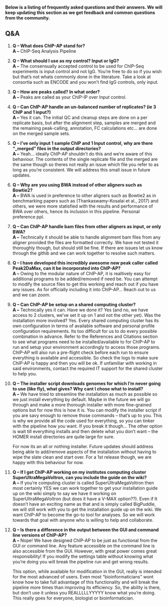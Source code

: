 <b>Below is a listing of frequently asked questions and their answers.  We will keep updating this section as we get feedback and common questions from the community.</b>

## Q&A
1. <b>Q – What does ChIP-AP stand for?</b>  
	<b>A –</b> ChIP-Seq Analysis Pipeline

2. <b>Q – What should I use as my control? Input or IgG?</b>  
	<b>A –</b> The consensually accepted control to be used for ChIP-Seq experiments is input control and not IgG. You’re free to do so if you wish but that’s not whats commonly done in the literature. Take a look at consortia such as ENCODE and you won’t find IgG controls, only input.

3. <b>Q – How are peaks called? In what order?</b>  
	<b>A –</b> Peaks are called as your ChIP-IP over Input control.

4. <b>Q – Can ChIP-AP handle an un-balanced number of replicates? (ie 3 ChIP and 1 input?)</b>  
	<b>A –</b> Yes it can. The initial QC and cleanup steps are done on a per replicate basis, but after the alignment step, samples are merged and the remaining peak-calling, annotation, FC calculations etc… are done on the merged sample sets.
5. <b>Q – I’ve only input 1 sample ChIP and 1 Input control, why are there “_merged” files in the output directories?</b>  
	<b>A –</b> Yeah… ideally ChIP-AP shouldn’t do this and we’re aware of this behaviour. The contents of the single replicate file and the merged are the same though so theres not really an issue which file you refer to as long as you’re consistent. We will address this small issue in future updates.

6. <b>Q – Why are you using BWA instead of other aligners such as Bowtie2?</b>  
	<b>A –</b> BWA is used in preference to other aligners such as Bowtie2 as in benchmarking papers such as (Thankaswamy-Kosalai et al., 2017) and others, we were more statisfied with the results and performance of BWA over others, hence its inclusion in this pipeline. Personal preference ppl.

7. <b>Q – Can ChIP-AP handle bam files from other aligners as input, or only BWA?</b>  
	<b>A –</b> Technically it should be able to handle alignment bam files from any aligner provided the files are formatted correctly. We have not tested it thoroughly though, but should still be fine. If there are issues let us know through the githib and we can work together to resolve such matters.
8. <b>Q – I have developed this incredibly awesome new peak caller called Peak2DaMax, can it be incorporated into ChIP-AP?</b>  
	<b>A –</b> Owing to the modular nature of ChIP-AP, it is realtively easy for additional programs to be added/removed if need be. You can attempt to modify the source files to get this working and reach out if you have any issues. As for officially including it into ChIP-AP… Reach out to us and we can zoom.
9. <b>Q – Can ChIP-AP be setup on a shared computing cluster?</b>  
	<b>A –</b> Technically yes it can. Have we done it? Yes (and no, we have access to 2 clusters, we’ve set it up on 1 and not the other yet). Was the installation more involved? Yes. Every shared computing cluster has its own configuration in terms of available software and personal profile configuration requirements. Its too difficult for us to do every possible combination in advance. Refer to the References and Citations section to see what programs need to be installed/available to for ChIP-AP to run and setup your environment accordingly to access those programs. ChIP-AP will also run a pre-flight check before each run to ensure everything is available and accessible. So check the logs to make sure ChIP-AP is happy and then you will be ok. If unfamiliar with working in said environments, contact the required IT support for the shared cluster to help you.
10. <b>Q – The installer script downloads genomes for which I’m never going to use (like fly), what gives? Why cant I chose what to install?</b>  
	<b>A –</b> We have tried to streamline the installation as much as possible so we just install everything by default. Maybe in the future we will go through and make a more thorough installer with more fine-grained options but for now this is how it is. You can modify the installer script if you are savy enough to remove those commands – that’s up to you. This is why we provide all the code used for everything, so you can tinker with the pipeline how you want. If you break it though… The other option is wait till everything installs and then delete what you don’t want – the HOMER install directories are quite large for sure.

    For now its an all or nothing installer. Future updates should address being able to add/remove aspects of the installation without having to wipe the slate clean and start over. For a 1st release though, we are happy with this behaviour for now.
11. <b>Q – If I get ChIP-AP working on my institutes computing cluster SuperUltraMegaVoltron, can you include the guide on the wiki?</b>  
	<b>A –</b> If you’re computing cluster is called SuperUltraMegaVoltron then most certainly YES we can work together to get your installation guide up on the wiki simply to say we have it working on SuperUltraMegaVoltron (but does it have a V-MAX option??). Even if It doesn’t have an exciting name as that and is simply called BigPuddle, we will still work with you to get the installation guide up on the wiki. We want ChIP-AP to become the go-to tool for analyses. So we will work towards that goal with anyone who is willing to help and collaborate.
12. <b>Q – Is there a difference in the output between the GUI and command line versions of ChIP-AP?</b>  
	<b>A –</b> Nope!  We have designed ChIP-AP to be just as functional from the GUI or command line.  Any feature accessible on the command line is also accessible from the GUI. However, with great power comes great responsibility! If you modify the settings table without knowing what you’re doing you will break the pipeline run and get wrong results. 
    
    This option, while available for modification in the GUI, really is intended for the most advanced of users. Even most “bioinformaticians” wont know how to take full advantage of this functionality and will break the pipeline more times than improving its efficiency.  So, the ability is there, but don’t use it unless you REALLLLLYYYYY know what you’re doing. This really goes for everyone, biologist or bioinformatician.

<br>